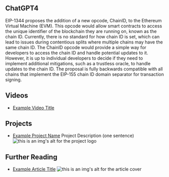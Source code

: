 ## ChatGPT4

EIP-1344 proposes the addition of a new opcode, ChainID, to the Ethereum Virtual Machine (EVM). This opcode would allow smart contracts to access the unique identifier of the blockchain they are running on, known as the chain ID. Currently, there is no standard for how chain ID is set, which can lead to issues during contentious splits where multiple chains may have the same chain ID. The ChainID opcode would provide a simple way for developers to access the chain ID and handle potential updates to it. However, it is up to individual developers to decide if they need to implement additional mitigations, such as a trustless oracle, to handle updates to the chain ID. The proposal is fully backwards compatible with all chains that implement the EIP-155 chain ID domain separator for transaction signing.

## Videos

- [Example Video Title](https://www.youtube.com/watch?v=TDGq4aeevgY)

## Projects

- [Example Project Name](https://xxxx.xxx/xxxxx) Project Description (one sentence) ![this is an img's alt for the project logo](https://xxxx.xxx/project-logo.xxx)

## Further Reading

- [Example Article Title](https://xxxx.xxx/xxxxx) ![this is an img's alt for the article cover](https://xxxx.xxx/article-cover.xxx)
